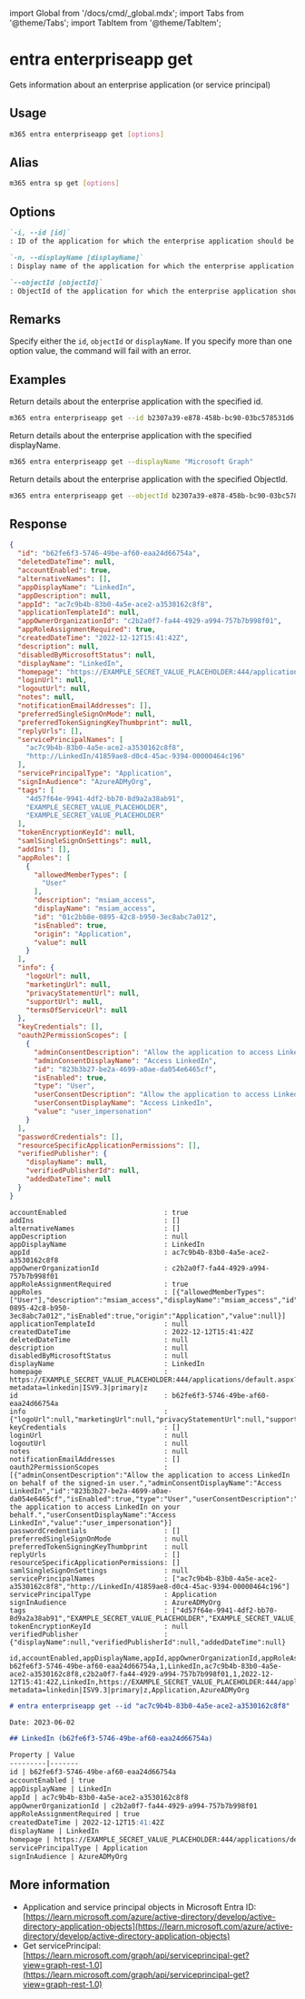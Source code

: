 <!-- DISCLAIMER: All secrets, passwords, and sensitive values in this document are examples only and not real credentials. -->
import Global from '/docs/cmd/_global.mdx';
import Tabs from '@theme/Tabs';
import TabItem from '@theme/TabItem';

# entra enterpriseapp get

Gets information about an enterprise application (or service principal)

## Usage

```sh
m365 entra enterpriseapp get [options]
```

## Alias

```sh
m365 entra sp get [options]
```

## Options

```md definition-list
`-i, --id [id]`
: ID of the application for which the enterprise application should be retrieved.

`-n, --displayName [displayName]`
: Display name of the application for which the enterprise application should be retrieved.

`--objectId [objectId]`
: ObjectId of the application for which the enterprise application should be retrieved.
```

<Global />

## Remarks

Specify either the `id`, `objectId` or `displayName`. If you specify more than one option value, the command will fail with an error.

## Examples

Return details about the enterprise application with the specified id.

```sh
m365 entra enterpriseapp get --id b2307a39-e878-458b-bc90-03bc578531d6
```

Return details about the enterprise application with the specified displayName.

```sh
m365 entra enterpriseapp get --displayName "Microsoft Graph"
```

Return details about the enterprise application with the specified ObjectId.

```sh
m365 entra enterpriseapp get --objectId b2307a39-e878-458b-bc90-03bc578531dd
```

## Response

<Tabs>
  <TabItem value="JSON">

  ```json
  {
    "id": "b62fe6f3-5746-49be-af60-eaa24d66754a",
    "deletedDateTime": null,
    "accountEnabled": true,
    "alternativeNames": [],
    "appDisplayName": "LinkedIn",
    "appDescription": null,
    "appId": "ac7c9b4b-83b0-4a5e-ace2-a3530162c8f8",
    "applicationTemplateId": null,
    "appOwnerOrganizationId": "c2b2a0f7-fa44-4929-a994-757b7b998f01",
    "appRoleAssignmentRequired": true,
    "createdDateTime": "2022-12-12T15:41:42Z",
    "description": null,
    "disabledByMicrosoftStatus": null,
    "displayName": "LinkedIn",
    "homepage": "https://EXAMPLE_SECRET_VALUE_PLACEHOLDER:444/applications/default.aspx?metadata=linkedin|ISV9.3|primary|z",
    "loginUrl": null,
    "logoutUrl": null,
    "notes": null,
    "notificationEmailAddresses": [],
    "preferredSingleSignOnMode": null,
    "preferredTokenSigningKeyThumbprint": null,
    "replyUrls": [],
    "servicePrincipalNames": [
      "ac7c9b4b-83b0-4a5e-ace2-a3530162c8f8",
      "http://LinkedIn/41859ae8-d0c4-45ac-9394-00000464c196"
    ],
    "servicePrincipalType": "Application",
    "signInAudience": "AzureADMyOrg",
    "tags": [
      "4d57f64e-9941-4df2-bb70-8d9a2a38ab91",
      "EXAMPLE_SECRET_VALUE_PLACEHOLDER",
      "EXAMPLE_SECRET_VALUE_PLACEHOLDER"
    ],
    "tokenEncryptionKeyId": null,
    "samlSingleSignOnSettings": null,
    "addIns": [],
    "appRoles": [
      {
        "allowedMemberTypes": [
          "User"
        ],
        "description": "msiam_access",
        "displayName": "msiam_access",
        "id": "01c2bb8e-0895-42c8-b950-3ec8abc7a012",
        "isEnabled": true,
        "origin": "Application",
        "value": null
      }
    ],
    "info": {
      "logoUrl": null,
      "marketingUrl": null,
      "privacyStatementUrl": null,
      "supportUrl": null,
      "termsOfServiceUrl": null
    },
    "keyCredentials": [],
    "oauth2PermissionScopes": [
      {
        "adminConsentDescription": "Allow the application to access LinkedIn on behalf of the signed-in user.",
        "adminConsentDisplayName": "Access LinkedIn",
        "id": "823b3b27-be2a-4699-a0ae-da054e6465cf",
        "isEnabled": true,
        "type": "User",
        "userConsentDescription": "Allow the application to access LinkedIn on your behalf.",
        "userConsentDisplayName": "Access LinkedIn",
        "value": "user_impersonation"
      }
    ],
    "passwordCredentials": [],
    "resourceSpecificApplicationPermissions": [],
    "verifiedPublisher": {
      "displayName": null,
      "verifiedPublisherId": null,
      "addedDateTime": null
    }
  }
  ```

  </TabItem>
  <TabItem value="Text">

  ```text
  accountEnabled                        : true
  addIns                                : []
  alternativeNames                      : []
  appDescription                        : null
  appDisplayName                        : LinkedIn
  appId                                 : ac7c9b4b-83b0-4a5e-ace2-a3530162c8f8
  appOwnerOrganizationId                : c2b2a0f7-fa44-4929-a994-757b7b998f01
  appRoleAssignmentRequired             : true
  appRoles                              : [{"allowedMemberTypes":["User"],"description":"msiam_access","displayName":"msiam_access","id":"01c2bb8e-0895-42c8-b950-3ec8abc7a012","isEnabled":true,"origin":"Application","value":null}]
  applicationTemplateId                 : null
  createdDateTime                       : 2022-12-12T15:41:42Z
  deletedDateTime                       : null
  description                           : null
  disabledByMicrosoftStatus             : null
  displayName                           : LinkedIn
  homepage                              : https://EXAMPLE_SECRET_VALUE_PLACEHOLDER:444/applications/default.aspx?metadata=linkedin|ISV9.3|primary|z
  id                                    : b62fe6f3-5746-49be-af60-eaa24d66754a
  info                                  : {"logoUrl":null,"marketingUrl":null,"privacyStatementUrl":null,"supportUrl":null,"termsOfServiceUrl":null}
  keyCredentials                        : []
  loginUrl                              : null
  logoutUrl                             : null
  notes                                 : null
  notificationEmailAddresses            : []
  oauth2PermissionScopes                : [{"adminConsentDescription":"Allow the application to access LinkedIn on behalf of the signed-in user.","adminConsentDisplayName":"Access LinkedIn","id":"823b3b27-be2a-4699-a0ae-da054e6465cf","isEnabled":true,"type":"User","userConsentDescription":"Allow the application to access LinkedIn on your behalf.","userConsentDisplayName":"Access LinkedIn","value":"user_impersonation"}]
  passwordCredentials                   : []
  preferredSingleSignOnMode             : null
  preferredTokenSigningKeyThumbprint    : null
  replyUrls                             : []
  resourceSpecificApplicationPermissions: []
  samlSingleSignOnSettings              : null
  servicePrincipalNames                 : ["ac7c9b4b-83b0-4a5e-ace2-a3530162c8f8","http://LinkedIn/41859ae8-d0c4-45ac-9394-00000464c196"]
  servicePrincipalType                  : Application
  signInAudience                        : AzureADMyOrg
  tags                                  : ["4d57f64e-9941-4df2-bb70-8d9a2a38ab91","EXAMPLE_SECRET_VALUE_PLACEHOLDER","EXAMPLE_SECRET_VALUE_PLACEHOLDER"]
  tokenEncryptionKeyId                  : null
  verifiedPublisher                     : {"displayName":null,"verifiedPublisherId":null,"addedDateTime":null}
  ```

  </TabItem>
  <TabItem value="CSV">

  ```csv
  id,accountEnabled,appDisplayName,appId,appOwnerOrganizationId,appRoleAssignmentRequired,createdDateTime,displayName,homepage,servicePrincipalType,signInAudience
  b62fe6f3-5746-49be-af60-eaa24d66754a,1,LinkedIn,ac7c9b4b-83b0-4a5e-ace2-a3530162c8f8,c2b2a0f7-fa44-4929-a994-757b7b998f01,1,2022-12-12T15:41:42Z,LinkedIn,https://EXAMPLE_SECRET_VALUE_PLACEHOLDER:444/applications/default.aspx?metadata=linkedin|ISV9.3|primary|z,Application,AzureADMyOrg
  ```

  </TabItem>
  <TabItem value="Markdown">

  ```md
  # entra enterpriseapp get --id "ac7c9b4b-83b0-4a5e-ace2-a3530162c8f8"

  Date: 2023-06-02

  ## LinkedIn (b62fe6f3-5746-49be-af60-eaa24d66754a)

  Property | Value
  ---------|-------
  id | b62fe6f3-5746-49be-af60-eaa24d66754a
  accountEnabled | true
  appDisplayName | LinkedIn
  appId | ac7c9b4b-83b0-4a5e-ace2-a3530162c8f8
  appOwnerOrganizationId | c2b2a0f7-fa44-4929-a994-757b7b998f01
  appRoleAssignmentRequired | true
  createdDateTime | 2022-12-12T15:41:42Z
  displayName | LinkedIn
  homepage | https://EXAMPLE_SECRET_VALUE_PLACEHOLDER:444/applications/default.aspx?metadata=linkedin\|ISV9.3\|primary\|z
  servicePrincipalType | Application
  signInAudience | AzureADMyOrg
  ```

  </TabItem>
</Tabs>

## More information

- Application and service principal objects in Microsoft Entra ID: [https://learn.microsoft.com/azure/active-directory/develop/active-directory-application-objects](https://learn.microsoft.com/azure/active-directory/develop/active-directory-application-objects)
- Get servicePrincipal: [https://learn.microsoft.com/graph/api/serviceprincipal-get?view=graph-rest-1.0](https://learn.microsoft.com/graph/api/serviceprincipal-get?view=graph-rest-1.0)
